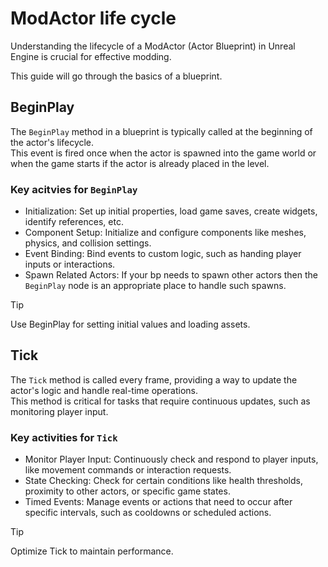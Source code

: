 # ModActor life cycle
Understanding the lifecycle of a ModActor (Actor Blueprint) in Unreal Engine is crucial for effective modding.

This guide will go through the basics of a blueprint.


## BeginPlay
The `BeginPlay` method in a blueprint is typically called at the beginning of the actor's lifecycle. <br>
This event is fired once when the actor is spawned into the game world or when the game starts if the actor is already placed in the level.

### Key acitvies for `BeginPlay`
- Initialization: Set up initial properties, load game saves, create widgets, identify references, etc.
- Component Setup: Initialize and configure components like meshes, physics, and collision settings.
- Event Binding: Bind events to custom logic, such as handing player inputs or interactions.
- Spawn Related Actors: If your bp needs to spawn other actors then the `BeginPlay` node is an appropriate place to handle such spawns.

> [!TIP]
> Use BeginPlay for setting initial values and loading assets. 


## Tick
The `Tick` method is called every frame, providing a way to update the actor's logic and handle real-time operations.<br>
This method is critical for tasks that require continuous updates, such as monitoring player input.

### Key activities for `Tick`
- Monitor Player Input: Continuously check and respond to player inputs, like movement commands or interaction requests.
- State Checking: Check for certain conditions like health thresholds, proximity to other actors, or specific game states.
- Timed Events: Manage events or actions that need to occur after specific intervals, such as cooldowns or scheduled actions.

> [!TIP]
> Optimize Tick to maintain performance.
